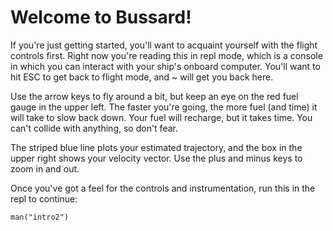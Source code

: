 # Welcome to Bussard!

If you're just getting started, you'll want to acquaint yourself with
the flight controls first. Right now you're reading this in repl mode,
which is a console in which you can interact with your ship's onboard
computer. You'll want to hit ESC to get back to flight mode, and ~
will get you back here.

Use the arrow keys to fly around a bit, but keep an eye on the red
fuel gauge in the upper left. The faster you're going, the more fuel
(and time) it will take to slow back down. Your fuel will recharge,
but it takes time. You can't collide with anything, so don't fear.

The striped blue line plots your estimated trajectory, and the box in
the upper right shows your velocity vector. Use the plus and minus
keys to zoom in and out.

Once you've got a feel for the controls and instrumentation, run this
in the repl to continue:

    man("intro2")
